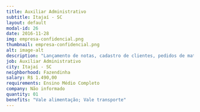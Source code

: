 ```yaml
---
title: Auxiliar Administrativo
subtitle: Itajaí - SC
layout: default
modal-id: 26
date: 2016-11-28
img: empresa-confidencial.png
thumbnail: empresa-confidencial.png
alt: image-alt
description: "Lançamento de notas, cadastro de clientes, pedidos de materiais e pesquisa de satisfação."
job: Auxiliar Administrativo
city: Itajaí - SC
neighborhood: Fazendinha
salary: R$ 1.490,00
requirements: Ensino Médio Completo
company: Não informado
quantity: 01
benefits: "Vale alimentação; Vale transporte"
---
```

